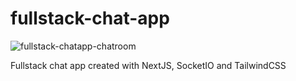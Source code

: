 # fullstack-chat-app

![fullstack-chatapp-chatroom](https://user-images.githubusercontent.com/48294756/152952528-d60738a8-0c05-49f1-b025-75a05e1d0578.png)

Fullstack chat app created with NextJS, SocketIO and TailwindCSS
